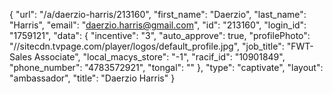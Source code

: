 {
    "url": "\/a\/daerzio-harris\/213160",
    "first_name": "Daerzio",
    "last_name": "Harris",
    "email": "daerzio.harris@gmail.com",
    "id": "213160",
    "login_id": "1759121",
    "data": {
        "incentive": "3",
        "auto_approve": true,
        "profilePhoto": "\/\/sitecdn.tvpage.com\/player\/logos\/default_profile.jpg",
        "job_title": "FWT- Sales Associate",
        "local_macys_store": "-1",
        "racif_id": "10901849",
        "phone_number": "4783572921",
        "tongal": ""
    },
    "type": "captivate",
    "layout": "ambassador",
    "title": "Daerzio Harris"
}